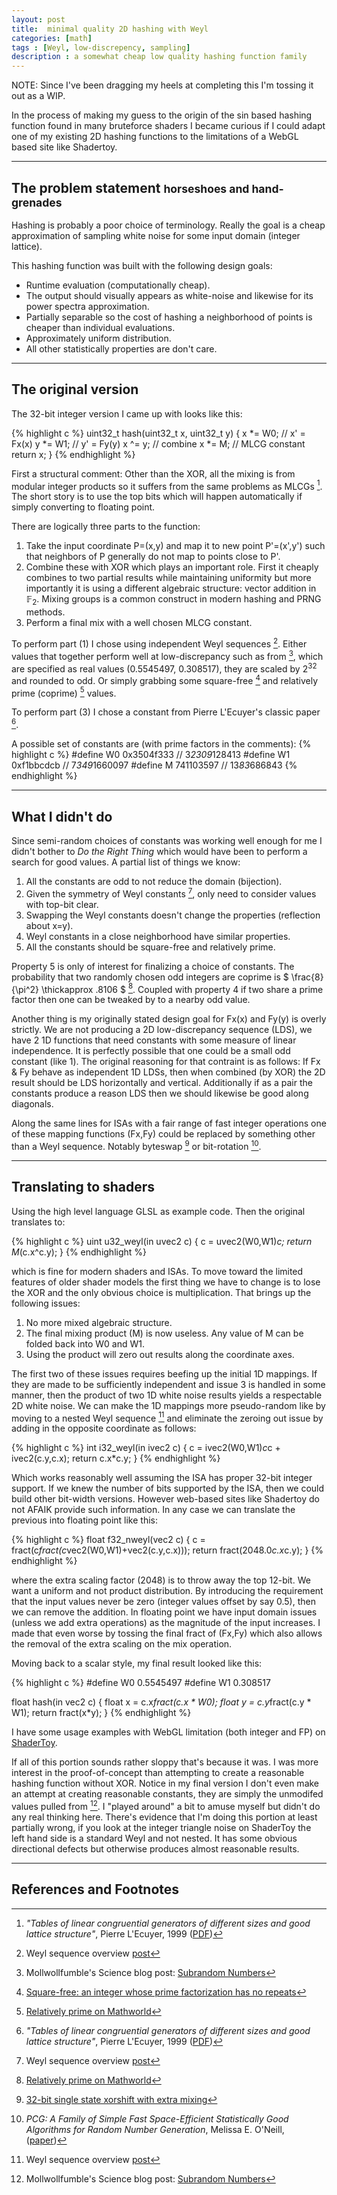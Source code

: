 ```yaml
---
layout: post
title:  minimal quality 2D hashing with Weyl
categories: [math]
tags : [Weyl, low-discrepency, sampling]
description : a somewhat cheap low quality hashing function family
---
```


NOTE: Since I've been dragging my heels at completing this I'm tossing it out as a WIP.

In the process of making my guess to the origin of the sin based hashing function found in many bruteforce shaders I became curious if I could adapt one of my existing 2D hashing functions to the limitations of a WebGL based site like Shadertoy.

------

The problem statement <small>horseshoes and hand-grenades</small>
------

Hashing is probably a poor choice of terminology.  Really the goal is a cheap approximation of sampling white noise for some input domain (integer lattice).

This hashing function was built with the following design goals:

* Runtime evaluation (computationally cheap).
* The output should visually appears as white-noise and likewise for its power spectra approximation.
* Partially separable so the cost of hashing a neighborhood of points is cheaper than individual evaluations.
* Approximately uniform distribution.
* All other statistically properties are don't care.

------


The original version
------

The 32-bit integer version I came up with looks like this:

{% highlight c %}
uint32_t hash(uint32_t x, uint32_t y)
{
  x *= W0;   // x' = Fx(x)
  y *= W1;   // y' = Fy(y)
  x ^= y;    // combine
  x *= M;    // MLCG constant
  return x;
}
{% endhighlight %}

First a structural comment:
Other than the XOR, all the mixing is from modular integer products so it suffers from the same problems as MLCGs [^3]. The short story is to use the top bits which will happen automatically if simply converting to floating point.

There are logically three parts to the function:

1. Take the input coordinate P=(x,y) and map it to new point P'=(x',y') such that neighbors of P generally do not map to points close to P'.
2. Combine these with XOR which plays an important role.  First it cheaply combines to two partial results while maintaining uniformity but more importantly it is using a different algebraic structure: vector addition in $\mathbb{F}_2$. Mixing groups is a common construct in modern hashing and PRNG methods.
3. Perform a final mix with a well chosen MLCG constant.

To perform part (1) I chose using independent Weyl sequences [^1].  Either values that together perform well at low-discrepancy such as from [^2], which are specified as real values (0.5545497, 0.308517), they are scaled by 2<sup>32</sup> and rounded to odd.  Or simply grabbing some square-free [^4] and relatively prime (coprime) [^5] values.

To perform part (3) I chose a constant from Pierre L'Ecuyer's classic paper [^3].

A possible set of constants are (with prime factors in the comments):
{% highlight c %}
#define W0 0x3504f333   // 3*2309*128413 
#define W1 0xf1bbcdcb   // 7*349*1660097 
#define M  741103597    // 13*83*686843
{% endhighlight %}


------


What I didn't do <small></small>
------

Since semi-random choices of constants was working well enough for me I didn't bother to *Do the Right Thing* which would have been to perform a search for good values.  A partial list of things we know:

1. All the constants are odd to not reduce the domain (bijection).
2. Given the symmetry of Weyl constants [^1], only need to consider values with top-bit clear.
3. Swapping the Weyl constants doesn't change the properties (reflection about x=y).
4. Weyl constants in a close neighborhood have similar properties.
5. All the constants should be square-free and relatively prime.

Property 5 is only of interest for finalizing a choice of constants.  The probability that two randomly chosen odd integers are coprime is $ \frac{8}{\pi^2} \thickapprox .8106 $ [^5].  Coupled with property 4 if two share a prime factor then one can be tweaked by to a nearby odd value.

Another thing is my originally stated design goal for Fx(x) and Fy(y) is overly strictly.  We are not producing a 2D low-discrepancy sequence (LDS), we have 2 1D functions that need constants with some measure of linear independence.  It is perfectly possible that one could be a small odd constant (like 1).  The original reasoning for that contraint is as follows:  If Fx & Fy behave as independent 1D LDSs, then when combined (by XOR) the 2D result should be LDS horizontally and vertical.  Additionally if as a pair the constants produce a reason LDS then we should likewise be good along diagonals.

Along the same lines for ISAs with a fair range of fast integer operations one of these mapping functions (Fx,Fy) could be replaced by something other than a Weyl sequence.  Notably byteswap [^6] or bit-rotation [^7].

------

Translating to shaders <small></small>
------

Using the high level language GLSL as example code.  Then the original translates to:

{% highlight c %}
uint u32_weyl(in uvec2 c) { c = uvec2(W0,W1)*c; return M*(c.x^c.y); }
{% endhighlight %}

which is fine for modern shaders and ISAs.  To move toward the limited features of older shader models the first thing we have to change is to lose the XOR and the only obvious choice is multiplication.  That brings up the following issues:

1. No more mixed algebraic structure.
2. The final mixing product (M) is now useless.  Any value of M can be folded back into W0 and W1.
3. Using the product will zero out results along the coordinate axes.

The first two of these issues requires beefing up the initial 1D mappings.  If they are made to be sufficiently independent and issue 3 is handled in some manner, then the product of two 1D white noise results yields a respectable 2D white noise.  We can make the 1D mappings more pseudo-random like by moving to a nested Weyl sequence [^1] and eliminate the zeroing out issue by adding in the opposite coordinate as follows:

{% highlight c %}
int i32_weyl(in ivec2 c)
{
  c = ivec2(W0,W1)*c*c + ivec2(c.y,c.x);
  return c.x*c.y;
}
{% endhighlight %}

Which works reasonably well assuming the ISA has proper 32-bit integer support. If we knew the number of bits supported by the ISA, then we could build other bit-width versions.  However web-based sites like Shadertoy do not AFAIK provide such information.  In any case we can translate the previous into floating point like this:

{% highlight c %}
float f32_nweyl(vec2 c)
{
  c = fract(c*fract(c*vec2(W0,W1)+vec2(c.y,c.x)));
  return fract(2048.0*c.x*c.y); }
{% endhighlight %}

where the extra scaling factor (2048) is to throw away the top 12-bit. We want a uniform and not product distribution. By introducing the requirement that the input values never be zero (integer values offset by say 0.5), then we can remove the addition.  In floating point we have input domain issues (unless we add extra operations) as the magnitude of the input increases.  I made that even worse by tossing the final fract of (Fx,Fy) which also allows the removal of the extra scaling on the mix operation.

Moving back to a scalar style, my final result looked like this:

{% highlight c %}
#define W0 0.5545497
#define W1 0.308517

float hash(in vec2 c)
{
  float x = c.x*fract(c.x * W0);
  float y = c.y*fract(c.y * W1);
  return fract(x*y);
}
{% endhighlight %}

I have some usage examples with WebGL limitation (both integer and FP) on [ShaderToy](https://www.shadertoy.com/user/MBR).

If all of this portion sounds rather sloppy that's because it was.  I was more interest in the proof-of-concept than attempting to create a reasonable hashing function without XOR.  Notice in my final version I don't even make an attempt at creating reasonable constants, they are simply the unmodifed values pulled from [^2].  I "played around" a bit to amuse myself but didn't do any real thinking here.  There's evidence that I'm doing this portion at least partially wrong, if you look at the integer triangle noise on ShaderToy the left hand side is a standard Weyl and not nested.  It has some obvious directional defects but otherwise produces almost reasonable results.

------

References and Footnotes
------

[^1]: Weyl sequence overview [post]({{site.base}}/math/2016/02/24/weyl.html)

[^2]: Mollwollfumble's Science blog post: [Subrandom Numbers](http://mollwollfumble.blogspot.fr/2011/03/subrandom-numbers.html)

[^3]: *"Tables of linear congruential generators of different sizes and good lattice structure"*, Pierre L'Ecuyer, 1999 ([PDF](http://www.ams.org/journals/mcom/1999-68-225/S0025-5718-99-00996-5/S0025-5718-99-00996-5.pdf))

[^4]: [Square-free: an integer whose prime factorization has no repeats](http://mathworld.wolfram.com/Squarefree.html)

[^5]: [Relatively prime on Mathworld](http://mathworld.wolfram.com/RelativelyPrime.html)

[^6]: [32-bit single state xorshift with extra mixing](http://gist.github.com/Marc-B-Reynolds/82bcd9bd016246787c95)

[^7]: *PCG: A Family of Simple Fast Space-Efficient Statistically Good Algorithms for Random Number Generation*, Melissa E. O'Neill, ([paper](http://www.pcg-random.org/paper.html))